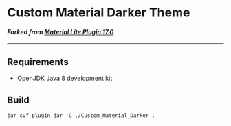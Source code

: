 # Custom Material Darker Theme
#### *Forked from [Material Lite Plugin 17.0](https://github.com/mallowigi/material-theme-ui-lite)*
----
## Requirements

- OpenJDK Java 8 development kit

## Build

`jar cvf plugin.jar -C ./Custom_Material_Darker .`
